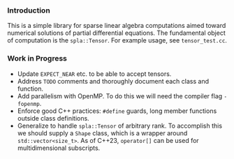 ### Introduction
This is a simple library for sparse linear algebra computations aimed toward numerical solutions of partial differential equations. The fundamental object of computation is the `spla::Tensor`. For example usage, see `tensor_test.cc`.

### Work in Progress
* Update `EXPECT_NEAR` etc. to be able to accept tensors.
* Address `TODO` comments and thoroughly document each class and function.
* Add parallelism with OpenMP. To do this we will need the compiler flag `-fopenmp`.
* Enforce good C++ practices: `#define` guards, long member functions outside class definitions.
* Generalize to handle `spla::Tensor` of arbitrary rank. To accomplish this we should supply a `Shape` class, which is a wrapper around `std::vector<size_t>`. As of C++23, `operator[]` can be used for multidimensional subscripts.
